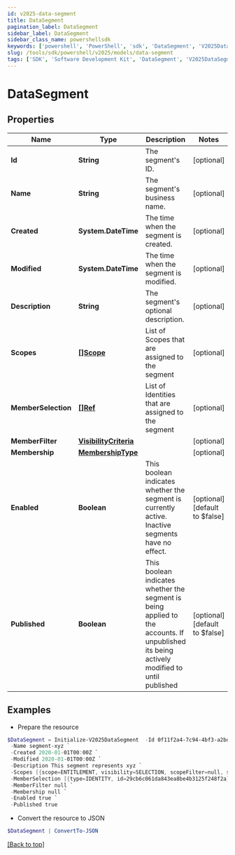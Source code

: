 ```yaml
---
id: v2025-data-segment
title: DataSegment
pagination_label: DataSegment
sidebar_label: DataSegment
sidebar_class_name: powershellsdk
keywords: ['powershell', 'PowerShell', 'sdk', 'DataSegment', 'V2025DataSegment']
slug: /tools/sdk/powershell/v2025/models/data-segment
tags: ['SDK', 'Software Development Kit', 'DataSegment', 'V2025DataSegment']
---
```


# DataSegment

## Properties

| Name | Type | Description | Notes |
| --- | --- | --- | --- |
| **Id** | **String** | The segment's ID. | [optional] |
| **Name** | **String** | The segment's business name. | [optional] |
| **Created** | **System.DateTime** | The time when the segment is created. | [optional] |
| **Modified** | **System.DateTime** | The time when the segment is modified. | [optional] |
| **Description** | **String** | The segment's optional description. | [optional] |
| **Scopes** | [**[]Scope**](scope) | List of Scopes that are assigned to the segment | [optional] |
| **MemberSelection** | [**[]Ref**](ref) | List of Identities that are assigned to the segment | [optional] |
| **MemberFilter** | [**VisibilityCriteria**](visibility-criteria) |  | [optional] |
| **Membership** | [**MembershipType**](membership-type) |  | [optional] |
| **Enabled** | **Boolean** | This boolean indicates whether the segment is currently active. Inactive segments have no effect. | [optional] [default to $false] |
| **Published** | **Boolean** | This boolean indicates whether the segment is being applied to the accounts. If unpublished its being actively modified to until published | [optional] [default to $false] |

## Examples

- Prepare the resource

```powershell
$DataSegment = Initialize-V2025DataSegment  -Id 0f11f2a4-7c94-4bf3-a2bd-742580fe3bde `
 -Name segment-xyz `
 -Created 2020-01-01T00:00Z `
 -Modified 2020-01-01T00:00Z `
 -Description This segment represents xyz `
 -Scopes [{scope=ENTITLEMENT, visibility=SELECTION, scopeFilter=null, scopeSelection=[{type=ENTITLEMENT, id=34d73f611449463ea4fdcf02cda0c397}]}] `
 -MemberSelection [{type=IDENTITY, id=29cb6c061da843ea8be4b3125f248f2a}, {type=IDENTITY, id=f7b1b8a35fed4fd4ad2982014e137e19}] `
 -MemberFilter null `
 -Membership null `
 -Enabled true `
 -Published true
```

- Convert the resource to JSON

```powershell
$DataSegment | ConvertTo-JSON
```

[[Back to top]](#)
